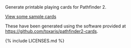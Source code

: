 Generate printable playing cards for Pathfinder 2.

[View some sample cards](./cards.pdf)

These have been generated using the software provided at <https://github.com/toxaris/pathfinder2-cards>.

{% include LICENSES.md %}

[license]: https://github.com/Toxaris/pathfinder2-cards/blob/main/LICENSE
[license-altedin1451]: https://github.com/Toxaris/pathfinder2-cards/blob/main/fonts/LICENSE-din1451alt
[license-stix2]: https://github.com/Toxaris/pathfinder2-cards/blob/main/fonts/LICENSE-STIXTwo
[symbols.tex]: https://github.com/Toxaris/pathfinder2-cards/blob/main/symbols.tex
[fonts/PF2ESymbols]: https://github.com/Toxaris/pathfinder2-cards/tree/main/fonts/PF2ESymbols
